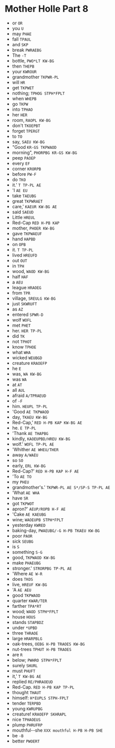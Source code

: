 # Mother Holle Part 8

* or `OR`
* you `U`
* may `PHAE`
* fall `TPAUL`
* and `SKP`
* break `PWRAEBG`
* The `-T`
* bottle, `PWO*LT KW-BG`
* then `THEPB`
* your `KWROUR`
* grandmother `TKPWR-PL`
* will `HR`
* get `TKPWET`
* nothing; `TPHOG STPH*FPLT`
* when `WHEPB`
* go `TKPW`
* into `TPHAO`
* her `HER`
* room, `RAOPL KW-BG`
* don't `TKOEPBT`
* forget `TPERGT`
* to `TO`
* say, `SAEU KW-BG`
* "Good `KR-GS TKPWAOD`
* morning", `PHORPBG KR-GS KW-BG`
* peep `PAOEP`
* every `EF`
* corner `KRORPB`
* before `PW-F`
* do `TKO`
* it.' `T TP-PL AE`
* 'I `AE EU`
* take `TAEUBG`
* great `TKPWRAET`
* care,' `KAEUR KW-BG AE`
* said `SAEUD`
* Little `HREUL`
* Red-Cap `RED H-PB KAP`
* mother, `PHOER KW-BG`
* gave `TKPWAEUF`
* hand `HAPBD`
* on `OPB`
* it. `T TP-PL`
* lived `HREUFD`
* out `OUT`
* in `TPH`
* wood, `WAOD KW-BG`
* half `HAF`
* a `AEU`
* league `HRAOEG`
* from `TPR`
* village, `SREULG KW-BG`
* just `SKWRUFT`
* as `AZ`
* entered `SPWR-D`
* wolf `WOFL`
* met `PHET`
* her. `HER TP-PL`
* did `TK`
* not `TPHOT`
* know `TPHOE`
* what `WHA`
* wicked `WEUBGD`
* creature `KRAOEFP`
* he `E`
* was, `WA KW-BG`
* was `WA`
* at `AT`
* all `AUL`
* afraid `A/TPRAEUD`
* of `-F`
* him. `HEUPL TP-PL`
* 'Good `AE TKPWAOD`
* day, `TKAEU KW-BG`
* Red-Cap,' `RED H-PB KAP KW-BG AE`
* he. `E TP-PL`
* 'Thank `AE THAPBG`
* kindly, `KAOEUPBD/HREU KW-BG`
* wolf.' `WOFL TP-PL AE`
* 'Whither `AE WHEU/THER`
* away `A/WAEU`
* so `SO`
* early, `ERL KW-BG`
* Red-Cap?' `RED H-PB KAP H-F AE`
* 'To `AE TO`
* my `PHEU`
* grandmother's.' `TKPWR-PL AE S*/SP-S TP-PL AE`
* 'What `AE WHA`
* have `SR`
* got `TKPWOT`
* apron?' `AEUP/ROPB H-F AE`
* 'Cake `AE KAEUBG`
* wine; `WAOEUPB STPH*FPLT`
* yesterday `KWRED`
* baking-day, `PWAEUBG/-G H-PB TKAEU KW-BG`
* poor `PAOR`
* sick `SEUBG`
* is `S`
* something `S-G`
* good, `TKPWAOD KW-BG`
* make `PHAEUBG`
* stronger.' `STRORPBG TP-PL AE`
* 'Where `AE W-R`
* does `TKOS`
* live, `HREUF KW-BG`
* 'A `AE AEU`
* good `TKPWAOD`
* quarter `KWAR/TER`
* farther `TPA*RT`
* wood; `WAOD STPH*FPLT`
* house `HOUS`
* stands `STAPBDZ`
* under `*UPBD`
* three `THRAOE`
* large `HRARPBLG`
* oak-trees, `OEBG H-PB TRAOES KW-BG`
* nut-trees `TPHUT H-PB TRAOES`
* are `R`
* below; `PWHRO STPH*FPLT`
* surely `SHURL`
* must `PHUFT`
* it,' `T KW-BG AE`
* replied `RE/PHRAOEUD`
* Red-Cap. `RED H-PB KAP TP-PL`
* thought `THAUT`
* himself: `H*EUPLS STPH-FPLT`
* tender `TERPBD`
* young `KWRUPBG`
* creature! `KRAOEFP SKHRAPL`
* nice `TPHAOEUS`
* plump `PHRUFRP`
* mouthful--she `XXX mouthful H-PB H-PB SHE`
* be `-B`
* better `PWOERT`
